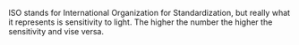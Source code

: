ISO stands for International Organization for Standardization, but really what it represents is sensitivity to light. The higher the number the higher the sensitivity and vise versa. 